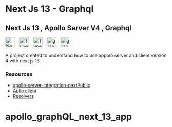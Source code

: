 # Next Js 13 - Graphql

## Next Js 13 , Apollo Server V4 , Graphql

<img align="left" alt="NextJS" width="30px" style="padding-right:10px;" src="https://cdn.jsdelivr.net/gh/devicons/devicon/icons/nextjs/nextjs-original.svg" />
<img align="left" alt="TypeScript" width="30px" style="padding-right:10px;" src="https://cdn.jsdelivr.net/gh/devicons/devicon/icons/typescript/typescript-plain.svg" />
<img align="left" alt="TypeScript" width="30px" style="padding-right:10px;" src="https://www.vectorlogo.zone/logos/reactjs/reactjs-icon.svg" />
<img align="left" alt="graphql" width="30px" style="padding-right:10px;" src="https://www.vectorlogo.zone/logos/graphql/graphql-icon.svg" />
<img align="left" alt="graphql" width="30px" style="padding-right:10px;" src="https://global.discourse-cdn.com/business5/uploads/apollographql/original/1X/25bd5104d61020fe4dc0777a5919cd009bca633e.png" />

<br/>
<br/>

A project created to understand how to use appolo server and client version 4 with next js 13



### Resources

-   [apollo-server-integration-nextPublic](https://github.com/apollo-server-integrations/apollo-server-integration-next)
-   [Apllo client](https://www.apollographql.com/docs/react/)
-   [Resolvers](https://www.apollographql.com/docs/apollo-server/data/resolvers/#resolver-chains)
# apollo_graphQL_next_13_app
